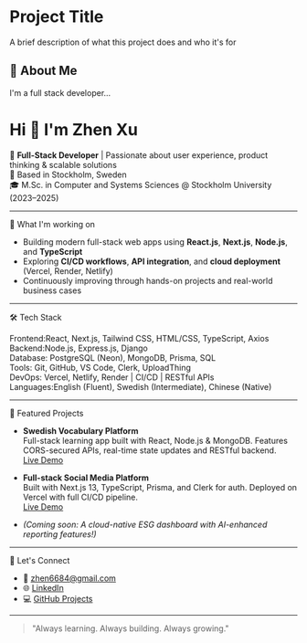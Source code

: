 
# Project Title

A brief description of what this project does and who it's for


## 🚀 About Me
I'm a full stack developer...
# Hi 👋 I'm Zhen Xu

🎯 **Full-Stack Developer** | Passionate about user experience, product thinking & scalable solutions  
📍 Based in Stockholm, Sweden  
🎓 M.Sc. in Computer and Systems Sciences @ Stockholm University (2023–2025)

---

🚀 What I'm working on

- Building modern full-stack web apps using **React.js**, **Next.js**, **Node.js**, and **TypeScript**
- Exploring **CI/CD workflows**, **API integration**, and **cloud deployment** (Vercel, Render, Netlify)
- Continuously improving through hands-on projects and real-world business cases

---

🛠️ Tech Stack

Frontend:React, Next.js, Tailwind CSS, HTML/CSS, TypeScript, Axios  
Backend:Node.js, Express.js, Django  
Database: PostgreSQL (Neon), MongoDB, Prisma, SQL  
Tools: Git, GitHub, VS Code, Clerk, UploadThing  
DevOps: Vercel, Netlify, Render | CI/CD | RESTful APIs  
Languages:English (Fluent), Swedish (Intermediate), Chinese (Native)

---

📂 Featured Projects

- **Swedish Vocabulary Platform**  
  Full-stack learning app built with React, Node.js & MongoDB. Features CORS-secured APIs, real-time state updates and RESTful backend.  
  [Live Demo](https://lucent-kelpie-cd3d04.netlify.app/)

- **Full-stack Social Media Platform**  
  Built with Next.js 13, TypeScript, Prisma, and Clerk for auth. Deployed on Vercel with full CI/CD pipeline.  
  [Live Demo](https://fullstack-socially.vercel.app/)

- *(Coming soon: A cloud-native ESG dashboard with AI-enhanced reporting features!)*

---

💬 Let's Connect

- 📧 zhen6684@gmail.com  
- 🌐 [LinkedIn](https://www.linkedin.com/in/zhenxu00)  
- 💻 [GitHub Projects](https://github.com/rencarc)

---

> "Always learning. Always building. Always growing."

